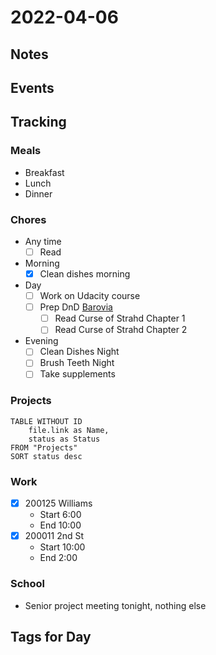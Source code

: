 # 2022-04-06
## Notes

## Events

## Tracking
### Meals
- Breakfast
- Lunch
- Dinner

### Chores
- Any time
	- [ ] Read
- Morning
	- [x] Clean dishes morning
- Day
	- [ ] Work on Udacity course
	- [ ] Prep DnD [Barovia](../DnD/CurseOfStrahd/Barovia/Barovia.md)
		- [ ] Read Curse of Strahd Chapter 1
		- [ ] Read Curse of Strahd Chapter 2
- Evening
	- [ ] Clean Dishes Night
	- [ ] Brush Teeth Night
	- [ ] Take supplements

### Projects
```dataview
TABLE WITHOUT ID
	file.link as Name,
	status as Status
FROM "Projects"
SORT status desc
```

### Work
- [x] 200125 Williams
	- Start 6:00
	- End 10:00
- [x] 200011 2nd St
	- Start 10:00
	- End 2:00

### School
- Senior project meeting tonight, nothing else

## Tags for Day
